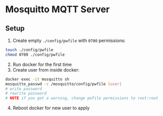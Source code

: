 # Mosquitto MQTT Server

## Setup
1. Create empty `./config/pwfile` with `0700` permissions:
```bash
touch ./config/pwfile
chmod 0700 ./config/pwfile
```
2. Run docker for the first time
3. Create user from inside docker:
```bash
docker exec -it mosquitto sh
mosquitto_passwd -c /mosquitto/config/pwfile [user]
# write password
# rewrite password
# NOTE if you get a warning, change pwfile permissions to root:root
```
4. Reboot docker for new user to apply
